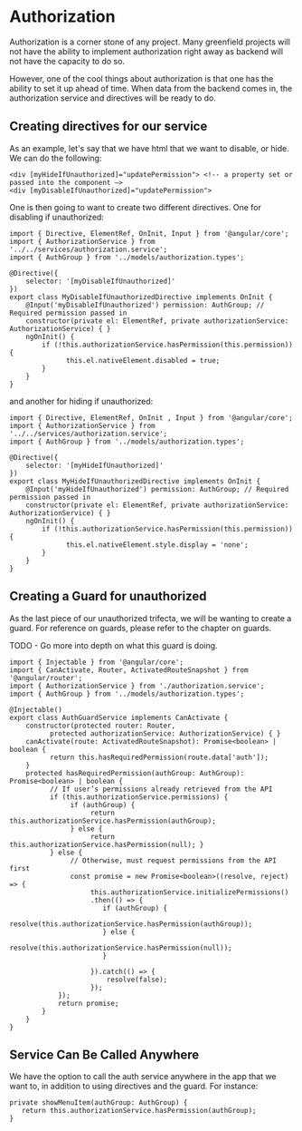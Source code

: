  Authorization 
==============

Authorization is a corner stone of any project. Many greenfield projects
will not have the ability to implement authorization right away as
backend will not have the capacity to do so.

However, one of the cool things about authorization is that one has the
ability to set it up ahead of time. When data from the backend comes in,
the authorization service and directives will be ready to do.

Creating directives for our service
-----------------------------------

As an example, let's say that we have html that we want to disable, or
hide. We can do the following:

``` {.django html template}
<div [myHideIfUnauthorized]="updatePermission"> <!-- a property set or passed into the component –>
<div [myDisableIfUnauthorized]="updatePermission">
```

One is then going to want to create two different directives. One for
disabling if unauthorized:

``` {.typescript}
import { Directive, ElementRef, OnInit, Input } from '@angular/core';
import { AuthorizationService } from '../../services/authorization.service';
import { AuthGroup } from '../models/authorization.types';

@Directive({
    selector: '[myDisableIfUnauthorized]'
})
export class MyDisableIfUnauthorizedDirective implements OnInit {
    @Input('myDisableIfUnauthorized') permission: AuthGroup; // Required permission passed in
    constructor(private el: ElementRef, private authorizationService: AuthorizationService) { }
    ngOnInit() {
        if (!this.authorizationService.hasPermission(this.permission)) {
              this.el.nativeElement.disabled = true;
        }
    }
}
```

and another for hiding if unauthorized:

``` {.typescript}
import { Directive, ElementRef, OnInit , Input } from '@angular/core';
import { AuthorizationService } from '../../services/authorization.service';
import { AuthGroup } from '../models/authorization.types';

@Directive({
    selector: '[myHideIfUnauthorized]'
})
export class MyHideIfUnauthorizedDirective implements OnInit {
    @Input('myHideIfUnauthorized') permission: AuthGroup; // Required permission passed in
    constructor(private el: ElementRef, private authorizationService: AuthorizationService) { }
    ngOnInit() {
        if (!this.authorizationService.hasPermission(this.permission)) {
              this.el.nativeElement.style.display = 'none';
        }
    }
}
```

Creating a Guard for unauthorized
---------------------------------

As the last piece of our unauthorized trifecta, we will be wanting to
create a guard. For reference on guards, please refer to the chapter on
guards.

TODO - Go more into depth on what this guard is doing.

``` {.typescript}
import { Injectable } from '@angular/core';
import { CanActivate, Router, ActivatedRouteSnapshot } from '@angular/router';
import { AuthorizationService } from './authorization.service';
import { AuthGroup } from '../models/authorization.types';

@Injectable()
export class AuthGuardService implements CanActivate {
    constructor(protected router: Router,
          protected authorizationService: AuthorizationService) { }
    canActivate(route: ActivatedRouteSnapshot): Promise<boolean> | boolean {
          return this.hasRequiredPermission(route.data['auth']);
    }
    protected hasRequiredPermission(authGroup: AuthGroup): Promise<boolean> | boolean {
          // If user’s permissions already retrieved from the API
          if (this.authorizationService.permissions) {
               if (authGroup) {
                    return this.authorizationService.hasPermission(authGroup);
               } else {
                    return this.authorizationService.hasPermission(null); }
          } else {
               // Otherwise, must request permissions from the API first
               const promise = new Promise<boolean>((resolve, reject) => {
                    this.authorizationService.initializePermissions()
                    .then(() => {
                       if (authGroup) {
                            resolve(this.authorizationService.hasPermission(authGroup));
                       } else {
                            resolve(this.authorizationService.hasPermission(null));
                       }

                    }).catch(() => {
                        resolve(false);
                    });
            });
            return promise;
        }
    }
}
```

Service Can Be Called Anywhere
------------------------------

We have the option to call the auth service anywhere in the app that we
want to, in addition to using directives and the guard. For instance:

``` {.typescript}
private showMenuItem(authGroup: AuthGroup) {
   return this.authorizationService.hasPermission(authGroup);
}
```
